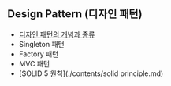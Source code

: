 ## Design Pattern (디자인 패턴)
- [디자인 패턴의 개념과 종류](./contents/design-pattern.md)
- Singleton 패턴
- Factory 패턴
- MVC 패턴
- [SOLID 5 원칙](./contents/solid principle.md)

